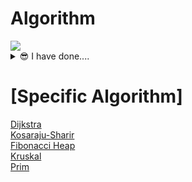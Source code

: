 # Algorithm
<img src="https://cdn.discordapp.com/attachments/837197524989116469/893160736979828756/nice-old-man.gif"/>
<details>
<summary>😎 I have done....  </summary>
<div markdown="1">

<!-- 
|번호|[이름](https://www.acmicpc.net/problem/번호)|[⭕](./BOJ/cpp/번호_이름.cpp)|❌|  
-->
## [BOJ]  
|num|name|![C++](https://img.shields.io/badge/-C++-00599C?style=plastic&logo=c)|![Python](https://img.shields.io/badge/-Python-8fcfd1?style=plastic&logo=Python)|
|:---:|:---|:---:|:---:|  
|1002|[터렛](https://www.acmicpc.net/problem/1002)|[⭕](./BOJ/cpp/1002_터렛.cpp)|❌|  
|1003|[피보나치함수](https://www.acmicpc.net/problem/1003)|[⭕](./BOJ/cpp/1003_피보나치%20함수.cpp)|❌|  
|1004|[어린왕자](https://www.acmicpc.net/problem/1004)|[⭕](./BOJ/cpp/1004_어린왕자.cpp)|❌|  
|1009|[분산처리](https://www.acmicpc.net/problem/1009)|[⭕](./BOJ/cpp/1009_분산처리.cpp)|❌| 
|1032|[명령 프롬포트](https://www.acmicpc.net/problem/1032)|[⭕](./BOJ/cpp/1032_명령프롬포트.cpp)|❌|  
|1075|[나누기](https://www.acmicpc.net/problem/1075)|[⭕](./BOJ/cpp/1075_나누기.cpp)|❌|  
|1076|[저항](https://www.acmicpc.net/problem/1076)|[⭕](./BOJ/cpp/1076_저항.cpp)|❌|  
|1085|[직사각형에서 탈출](https://www.acmicpc.net/problem/1085)|[⭕](./BOJ/cpp/1085_직사각형에서%20탈출.cpp)|❌|  
|1100|[하얀 칸](https://www.acmicpc.net/problem/1100)|[⭕](./BOJ/cpp/1100_하얀%20칸.cpp)|❌|
|1110|[더하기 사이클](https://www.acmicpc.net/problem/1100)|[⭕](./BOJ/cpp/1110_더하기사이클.cpp)|❌|  
|1145|[적어도 대부분의 배수](https://www.acmicpc.net/problem/1110)|[⭕](./BOJ/cpp/1145_적어도%20대부분의%20배수.cpp)|❌|
|1152|[단어의 개수](https://www.acmicpc.net/problem/1145)|[⭕](./BOJ/cpp/1152_단어의%20개수.cpp)|❌|
|1157|[단어공부](https://www.acmicpc.net/problem/1157)|[⭕](./BOJ/cpp/1157_단어공부.cpp)|❌| 
|1159|[농구경기](https://www.acmicpc.net/problem/1159)|[⭕](./BOJ/cpp/1159_농구경기.cpp)|❌|  
|1173|[운동](https://www.acmicpc.net/problem/1173)|[⭕](./BOJ/cpp/1173_운동.cpp)|❌| 
|1260|[DFS와BFS](https://www.acmicpc.net/problem/1260)|[⭕](./BOJ/cpp/1260_DFS와BFS.cpp)|[⭕](./BOJ/python/1260_DFS와BFS.py)|
|1263|[시간관리](https://www.acmicpc.net/problem/1152)|[⭕](./BOJ/cpp/1263_시간관리.cpp)|❌|  
|1347|[미로만들기](https://www.acmicpc.net/problem/1347)|[⭕](./BOJ/cpp/1347_미로만들기.cpp)|❌| 
|1389|[케빈베이컨의6단계법칙](https://www.acmicpc.net/problem/1389)|[⭕](./BOJ/cpp/1389_케빈베이컨의6단계법칙.cpp)|❌|  
|1455|[뒤집기II](https://www.acmicpc.net/problem/1455)|[⭕](./BOJ/cpp/1455_뒤집기II.cpp)|❌|  
|1476|[날짜계산](https://www.acmicpc.net/problem/1476)|[⭕](./BOJ/cpp/1476_날짜계산.cpp)|❌|
|1697|[숨바꼭질](https://www.acmicpc.net/problem/1697)|[⭕](./BOJ/cpp/1697_숨바꼭질.cpp)|❌|  
|1912|[연속합](https://www.acmicpc.net/problem/1912)|[⭕](./BOJ/cpp/1912_연속합.cpp)|❌| 
|1958|[LCS3](https://www.acmicpc.net/problem/1958)|[⭕](./BOJ/cpp/1958_LCS3.cpp)|❌|  
|2309|[일곱난쟁이](https://www.acmicpc.net/problem/2309)|[⭕](./BOJ/cpp/2309_일곱난쟁이.cpp)|❌|  
|2636|[치즈](https://www.acmicpc.net/problem/2636)|[⭕](./BOJ/cpp/2636_치즈.cpp)|❌|  
|2750|[수 정렬하기](https://www.acmicpc.net/problem/2750)|[⭕](./BOJ/cpp/2750_수정렬하기.cpp)|❌|  
|3003|[킹,퀸,룩,비숍,나이트,폰](https://www.acmicpc.net/problem/3003)|[⭕](./BOJ/cpp/3003_킹,퀸,룩,비숍,나이트,폰.cpp)|❌|  
|3048|[개미](https://www.acmicpc.net/problem/3048)|[⭕](./BOJ/cpp/3048_개미.cpp)|❌| 
|5212|[지구온난화](https://www.acmicpc.net/problem/5212)|[⭕](./BOJ/cpp/5212_지구온난화.cpp)|❌| 
|10813|[공바꾸기](https://www.acmicpc.net/problem/10813)|[⭕](./BOJ/cpp/10813_공바꾸기.cpp)|❌|  
|10844|[쉬운계단수](https://www.acmicpc.net/problem/10844)|[⭕](./BOJ/cpp/10844_쉬운계단수.cpp)|❌|  
|11047|[동전0](https://www.acmicpc.net/problem/11047)|[⭕](./BOJ/cpp/11047_동전0.cpp)|❌|  
|11726|[2xn타일링](https://www.acmicpc.net/problem/11726)|[⭕](./BOJ/cpp/11726_2xn타일링.cpp)|❌|  
|14916|[거스름돈](https://www.acmicpc.net/problem/14916)|[⭕](./BOJ/cpp/14916_거스름돈.cpp)|❌|  
|16500|[문자열판별](https://www.acmicpc.net/problem/16500)|[⭕](./BOJ/cpp/16500_문자열판별.cpp)|❌|  
|16958|[텔레포트](https://www.acmicpc.net/problem/16958)|[⭕](./BOJ/cpp/16958_텔레포트.cpp)|❌|  
|17419|[비트가넘쳐흘러](https://www.acmicpc.net/problem/17419)|[⭕](./BOJ/cpp/17419_비트가넘쳐흘러.cpp)|❌|  
|18405|[경쟁적전염](https://www.acmicpc.net/problem/18405)|[⭕](./BOJ/cpp/18405_경쟁적전염.cpp)|❌|  
|13460|[구슬탈출2](https://www.acmicpc.net/problem/13460)|❌|[⭕](./BOJ/python/13460_구슬탈출2.py)|
|13458|[시험감독](https://www.acmicpc.net/problem/13458)|❌|[⭕](./BOJ/python/13458_시험감독.py)|
|14499|[주사위굴리기](https://www.acmicpc.net/problem/14499)|❌|[⭕](./BOJ/python/14499_주사위굴리기.py)|
|14500|[테트로미노](https://www.acmicpc.net/problem/14500)|❌|[⭕](./BOJ/python/14500_테트로미노.py)|
|14501|[퇴사](https://www.acmicpc.net/problem/14501)|❌|[⭕](./BOJ/python/14501_퇴사.py)|
|14502|[연구소](https://www.acmicpc.net/problem/14502)|❌|[⭕](./BOJ/python/14502_연구소.py)|
|14503|[로봇청소기](https://www.acmicpc.net/problem/14503)|❌|[⭕](./BOJ/python/14503_로봇청소기.py)|
|14889|[스타트와링크](https://www.acmicpc.net/problem/14889)|❌|[⭕](./BOJ/python/14889_스타트와링크.py)|
|14890|[경사로](https://www.acmicpc.net/problem/14890)|❌|[⭕](./BOJ/python/14890_경사로.py)|
|1475|[방번호](https://www.acmicpc.net/problem/1475)|[⭕](./BOJ/cpp/1475_방번호.cpp)|❌|  
|2577|[숫자의개수](https://www.acmicpc.net/problem/2577)|[⭕](./BOJ/cpp/2577_숫자의개수.cpp)|❌|  
|3273|[두수의합](https://www.acmicpc.net/problem/3273)|[⭕](./BOJ/cpp/3273_두수의합.cpp)|❌|  
|10808|[알파벳개수](https://www.acmicpc.net/problem/18405)|[⭕](./BOJ/cpp/18405_알파벳개수.cpp)|❌|  
</div>
</details>

# [Specific Algorithm]
[Dijkstra](./Specific%20Algorithm/Dijkstra)  
[Kosaraju-Sharir](./Specific%20Algorithm/Kosaraju-Sharir)  
[Fibonacci Heap](./Specific%20Algorithm/FibonacciHeap)  
[Kruskal](./Specific%20Algorithm/Kruskal)  
[Prim](./Specific%20Algorithm/Prim)
